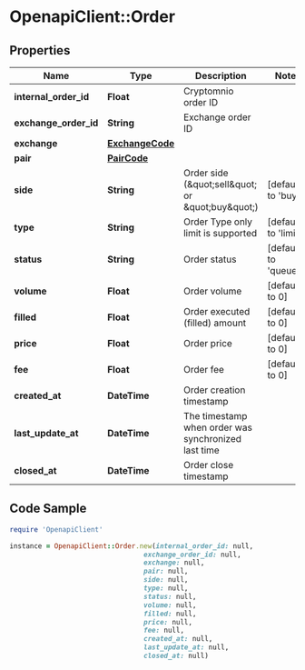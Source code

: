 # OpenapiClient::Order

## Properties

Name | Type | Description | Notes
------------ | ------------- | ------------- | -------------
**internal_order_id** | **Float** | Cryptomnio order ID | 
**exchange_order_id** | **String** | Exchange order ID | 
**exchange** | [**ExchangeCode**](ExchangeCode.md) |  | 
**pair** | [**PairCode**](PairCode.md) |  | 
**side** | **String** | Order side (\&quot;sell\&quot; or \&quot;buy\&quot;) | [default to &#39;buy&#39;]
**type** | **String** | Order Type only limit is supported | [default to &#39;limit&#39;]
**status** | **String** | Order status | [default to &#39;queued&#39;]
**volume** | **Float** | Order volume | [default to 0]
**filled** | **Float** | Order executed (filled) amount | [default to 0]
**price** | **Float** | Order price | [default to 0]
**fee** | **Float** | Order fee | [default to 0]
**created_at** | **DateTime** | Order creation timestamp | 
**last_update_at** | **DateTime** | The timestamp when order was synchronized last time | 
**closed_at** | **DateTime** | Order close timestamp | 

## Code Sample

```ruby
require 'OpenapiClient'

instance = OpenapiClient::Order.new(internal_order_id: null,
                                 exchange_order_id: null,
                                 exchange: null,
                                 pair: null,
                                 side: null,
                                 type: null,
                                 status: null,
                                 volume: null,
                                 filled: null,
                                 price: null,
                                 fee: null,
                                 created_at: null,
                                 last_update_at: null,
                                 closed_at: null)
```


